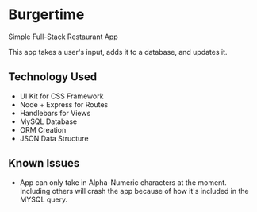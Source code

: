 # Burgertime
Simple Full-Stack Restaurant App

This app takes a user's input, adds it to a database, and updates it.

## Technology Used
- UI Kit for CSS Framework
- Node + Express for Routes
- Handlebars for Views
- MySQL Database
- ORM Creation
- JSON Data Structure

## Known Issues
- App can only take in Alpha-Numeric characters at the moment. Including others will crash the app because of how it's included in the MYSQL query.
